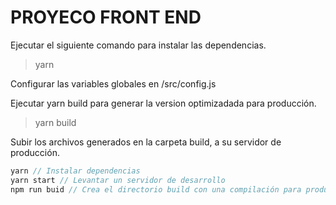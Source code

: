 # PROYECO FRONT END

Ejecutar el siguiente comando para instalar las dependencias.
> yarn

Configurar las variables globales en /src/config.js

Ejecutar yarn build para generar la version optimizadada para producción.
> yarn build

Subir los archivos generados en la carpeta build, a su servidor de producción.

```js
yarn // Instalar dependencias
yarn start // Levantar un servidor de desarrollo
npm run buid // Crea el directorio build con una compilación para producción
```

